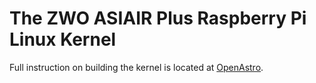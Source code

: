 # The ZWO ASIAIR Plus Raspberry Pi Linux Kernel

Full instruction on building the kernel is located at [OpenAstro](https://www.openastro.net/the-zwo-asiair-plus-raspberry-pi-linux-kernel/).
